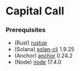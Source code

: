 # Capital Call

### Prerequisites

- (Rust) [rustup](https://www.rust-lang.org/tools/install)
- (Solana) [solan-cli](https://docs.solana.com/cli/install-solana-cli-tools) 1.9.25
- (Anchor) [anchor](https://book.anchor-lang.com/chapter_2/installation.html) 0.24.2
- (Node) [node](https://github.com/nvm-sh/nvm) 17.4.0